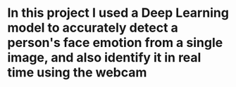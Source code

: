 # In this project I used a Deep Learning model to accurately detect a person's face emotion from a single image, and also identify it in real time using the webcam
